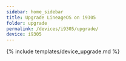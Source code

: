 ```yaml
---
sidebar: home_sidebar
title: Upgrade LineageOS on i9305
folder: upgrade
permalink: /devices/i9305/upgrade/
device: i9305
---
```

{% include templates/device_upgrade.md %}

